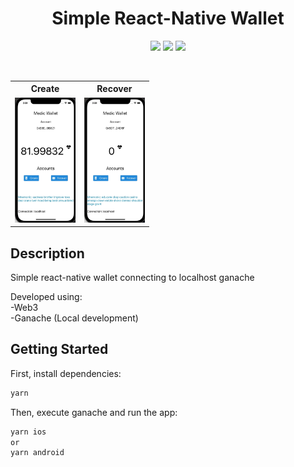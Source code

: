 <p align="center">
  <h1 align="center">Simple React-Native Wallet</h1>
  <p align="center">
  <img src="https://img.shields.io/badge/react_native-%2320232a.svg?style=for-the-badge&logo=react&logoColor=%2361DAFB"/>
  <img src="https://img.shields.io/badge/typescript-%23007ACC.svg?style=for-the-badge&logo=typescript&logoColor=white"/>
  <img src="https://img.shields.io/github/license/Ileriayo/markdown-badges?style=for-the-badge"/>
  
</p>
<br>
<table>
	<tr>
		<th>Create</th>
		<th>Recover</th>
 	</tr>
 	<tr>
  		<td>
      <img src="assets/create.gif" width="100%" height="200px"/>
      </td>
  		<td>
			<img src="assets/recover.gif" width="100%" height="200px"/>
			</td>
 	</tr>
</table>

## Description

Simple react-native wallet connecting to localhost ganache

Developed using:<br>
-Web3<br>
-Ganache (Local development)

## Getting Started

First, install dependencies:

```bash
yarn
```

Then, execute ganache and run the app:

```bash
yarn ios
or
yarn android
```
